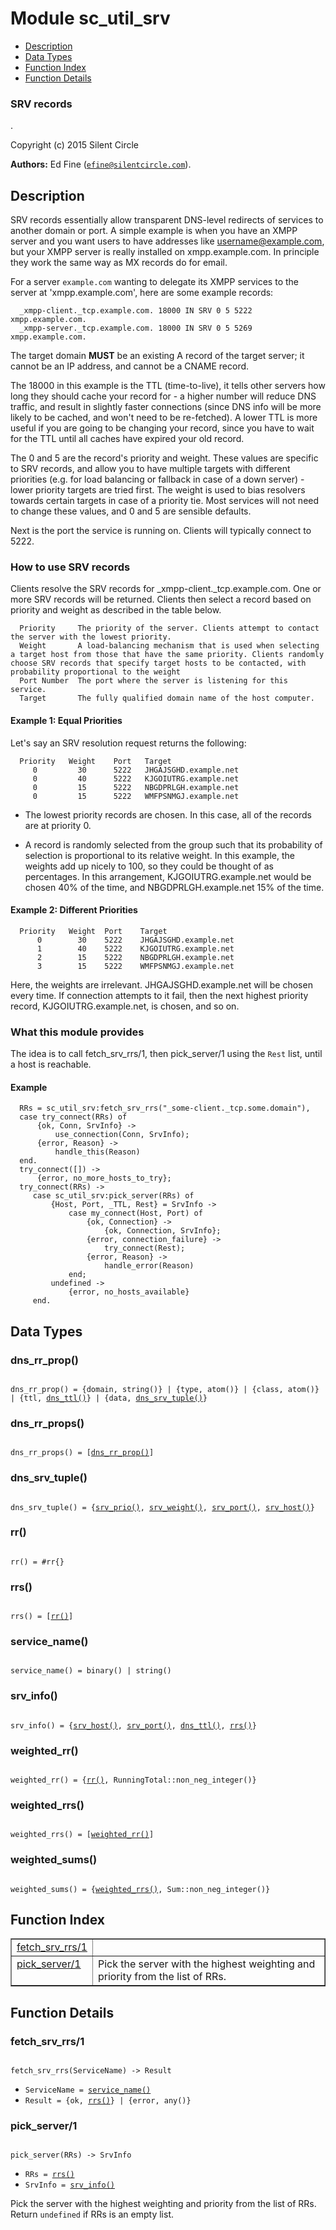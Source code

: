 

# Module sc_util_srv #
* [Description](#description)
* [Data Types](#types)
* [Function Index](#index)
* [Function Details](#functions)


### <a name="SRV_records">SRV records</a> ###
.

Copyright (c) 2015 Silent Circle

__Authors:__ Ed Fine ([`efine@silentcircle.com`](mailto:efine@silentcircle.com)).

<a name="description"></a>

## Description ##

SRV records essentially allow transparent DNS-level redirects of services to another domain or port. A simple example is when you have an XMPP server and you want users to have addresses like username@example.com, but your XMPP server is really installed on xmpp.example.com. In principle they work the same way as MX records do for email.

For a server `example.com` wanting to delegate its XMPP services to the server at 'xmpp.example.com', here are some example records:

```
  _xmpp-client._tcp.example.com. 18000 IN SRV 0 5 5222 xmpp.example.com.
  _xmpp-server._tcp.example.com. 18000 IN SRV 0 5 5269 xmpp.example.com.
```

The target domain **MUST** be an existing A record of the target server; it cannot be an IP address, and cannot be a CNAME record.

The 18000 in this example is the TTL (time-to-live), it tells other servers how long they should cache your record for - a higher number will reduce DNS traffic, and result in slightly faster connections (since DNS info will be more likely to be cached, and won't need to be re-fetched). A lower TTL is more useful if you are going to be changing your record, since you have to wait for the TTL until all caches have expired your old record.

The 0 and 5 are the record's priority and weight. These values are specific to SRV records, and allow you to have multiple targets with different priorities (e.g. for load balancing or fallback in case of a down server) - lower priority targets are tried first. The weight is used to bias resolvers towards certain targets in case of a priority tie. Most services will not need to change these values, and 0 and 5 are sensible defaults.

Next is the port the service is running on. Clients will typically connect to 5222.


### <a name="How_to_use_SRV_records">How to use SRV records</a> ###

Clients resolve the SRV records for _xmpp-client._tcp.example.com. One or more SRV records will be returned. Clients then select a record based on priority and weight as described in the table below.

```
  Priority     The priority of the server. Clients attempt to contact the server with the lowest priority.
  Weight       A load-balancing mechanism that is used when selecting a target host from those that have the same priority. Clients randomly choose SRV records that specify target hosts to be contacted, with probability proportional to the weight
  Port Number  The port where the server is listening for this service.
  Target       The fully qualified domain name of the host computer.
```


#### <a name="Example_1:_Equal_Priorities">Example 1: Equal Priorities</a> ####

Let's say an SRV resolution request returns the following:

```
  Priority   Weight    Port   Target
     0         30      5222   JHGAJSGHD.example.net
     0         40      5222   KJGOIUTRG.example.net
     0         15      5222   NBGDPRLGH.example.net
     0         15      5222   WMFPSNMGJ.example.net
```


* The lowest priority records are chosen. In this case, all of the records are at priority 0.

* A record is randomly selected from the group such that its probability of selection is proportional to its relative weight. In this example, the weights add up nicely to 100, so they could be thought of as percentages. In this arrangement, KJGOIUTRG.example.net would be chosen 40% of the time, and NBGDPRLGH.example.net 15% of the time.



#### <a name="Example_2:_Different_Priorities">Example 2: Different Priorities</a> ####

```
  Priority   Weight  Port    Target
      0        30    5222    JHGAJSGHD.example.net
      1        40    5222    KJGOIUTRG.example.net
      2        15    5222    NBGDPRLGH.example.net
      3        15    5222    WMFPSNMGJ.example.net
```

Here, the weights are irrelevant. JHGAJSGHD.example.net will be chosen every time. If connection attempts to it fail, then the next highest priority record, KJGOIUTRG.example.net, is chosen, and so on.


### <a name="What_this_module_provides">What this module provides</a> ###

The idea is to call fetch_srv_rrs/1, then pick_server/1 using the `Rest` list, until a host is reachable.


#### <a name="Example">Example</a> ####


```
  RRs = sc_util_srv:fetch_srv_rrs("_some-client._tcp.some.domain"),
  case try_connect(RRs) of
      {ok, Conn, SrvInfo} ->
          use_connection(Conn, SrvInfo);
      {error, Reason} ->
          handle_this(Reason)
  end.
  try_connect([]) ->
      {error, no_more_hosts_to_try};
  try_connect(RRs) ->
     case sc_util_srv:pick_server(RRs) of
         {Host, Port, _TTL, Rest} = SrvInfo ->
             case my_connect(Host, Port) of
                 {ok, Connection} ->
                     {ok, Connection, SrvInfo};
                 {error, connection_failure} ->
                     try_connect(Rest);
                 {error, Reason} ->
                     handle_error(Reason)
             end;
         undefined ->
             {error, no_hosts_available}
     end.
```

<a name="types"></a>

## Data Types ##




### <a name="type-dns_rr_prop">dns_rr_prop()</a> ###


<pre><code>
dns_rr_prop() = {domain, string()} | {type, atom()} | {class, atom()} | {ttl, <a href="#type-dns_ttl">dns_ttl()</a>} | {data, <a href="#type-dns_srv_tuple">dns_srv_tuple()</a>}
</code></pre>




### <a name="type-dns_rr_props">dns_rr_props()</a> ###


<pre><code>
dns_rr_props() = [<a href="#type-dns_rr_prop">dns_rr_prop()</a>]
</code></pre>




### <a name="type-dns_srv_tuple">dns_srv_tuple()</a> ###


<pre><code>
dns_srv_tuple() = {<a href="#type-srv_prio">srv_prio()</a>, <a href="#type-srv_weight">srv_weight()</a>, <a href="#type-srv_port">srv_port()</a>, <a href="#type-srv_host">srv_host()</a>}
</code></pre>




### <a name="type-rr">rr()</a> ###


<pre><code>
rr() = #rr{}
</code></pre>




### <a name="type-rrs">rrs()</a> ###


<pre><code>
rrs() = [<a href="#type-rr">rr()</a>]
</code></pre>




### <a name="type-service_name">service_name()</a> ###


<pre><code>
service_name() = binary() | string()
</code></pre>




### <a name="type-srv_info">srv_info()</a> ###


<pre><code>
srv_info() = {<a href="#type-srv_host">srv_host()</a>, <a href="#type-srv_port">srv_port()</a>, <a href="#type-dns_ttl">dns_ttl()</a>, <a href="#type-rrs">rrs()</a>}
</code></pre>




### <a name="type-weighted_rr">weighted_rr()</a> ###


<pre><code>
weighted_rr() = {<a href="#type-rr">rr()</a>, RunningTotal::non_neg_integer()}
</code></pre>




### <a name="type-weighted_rrs">weighted_rrs()</a> ###


<pre><code>
weighted_rrs() = [<a href="#type-weighted_rr">weighted_rr()</a>]
</code></pre>




### <a name="type-weighted_sums">weighted_sums()</a> ###


<pre><code>
weighted_sums() = {<a href="#type-weighted_rrs">weighted_rrs()</a>, Sum::non_neg_integer()}
</code></pre>

<a name="index"></a>

## Function Index ##


<table width="100%" border="1" cellspacing="0" cellpadding="2" summary="function index"><tr><td valign="top"><a href="#fetch_srv_rrs-1">fetch_srv_rrs/1</a></td><td></td></tr><tr><td valign="top"><a href="#pick_server-1">pick_server/1</a></td><td>Pick the server with the highest weighting and priority from
the list of RRs.</td></tr></table>


<a name="functions"></a>

## Function Details ##

<a name="fetch_srv_rrs-1"></a>

### fetch_srv_rrs/1 ###

<pre><code>
fetch_srv_rrs(ServiceName) -&gt; Result
</code></pre>

<ul class="definitions"><li><code>ServiceName = <a href="#type-service_name">service_name()</a></code></li><li><code>Result = {ok, <a href="#type-rrs">rrs()</a>} | {error, any()}</code></li></ul>

<a name="pick_server-1"></a>

### pick_server/1 ###

<pre><code>
pick_server(RRs) -&gt; SrvInfo
</code></pre>

<ul class="definitions"><li><code>RRs = <a href="#type-rrs">rrs()</a></code></li><li><code>SrvInfo = <a href="#type-srv_info">srv_info()</a></code></li></ul>

Pick the server with the highest weighting and priority from
the list of RRs. Return `undefined` if RRs is an empty list.

